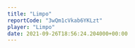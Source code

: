 ```yaml
---
title: "Limpo"
reportCode: "3wQm1cVkab6YKLzt"
player: "Limpo"
date: 2021-09-26T18:56:24.204000+00:00
---
```

